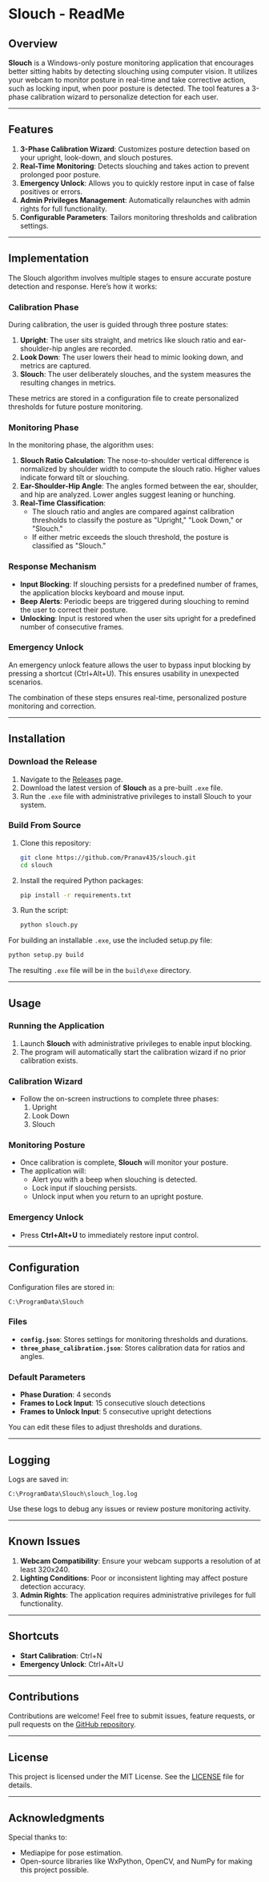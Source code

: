 # Slouch - ReadMe

## Overview

**Slouch** is a Windows-only posture monitoring application that encourages better sitting habits by detecting slouching using computer vision. It utilizes your webcam to monitor posture in real-time and take corrective action, such as locking input, when poor posture is detected. The tool features a 3-phase calibration wizard to personalize detection for each user.

---

## Features

1. **3-Phase Calibration Wizard**: Customizes posture detection based on your upright, look-down, and slouch postures.
2. **Real-Time Monitoring**: Detects slouching and takes action to prevent prolonged poor posture.
3. **Emergency Unlock**: Allows you to quickly restore input in case of false positives or errors.
4. **Admin Privileges Management**: Automatically relaunches with admin rights for full functionality.
5. **Configurable Parameters**: Tailors monitoring thresholds and calibration settings.

---

## Implementation

The Slouch algorithm involves multiple stages to ensure accurate posture detection and response. Here’s how it works:

### Calibration Phase
During calibration, the user is guided through three posture states:
1. **Upright**: The user sits straight, and metrics like slouch ratio and ear-shoulder-hip angles are recorded.
2. **Look Down**: The user lowers their head to mimic looking down, and metrics are captured.
3. **Slouch**: The user deliberately slouches, and the system measures the resulting changes in metrics.

These metrics are stored in a configuration file to create personalized thresholds for future posture monitoring.

### Monitoring Phase
In the monitoring phase, the algorithm uses:

1. **Slouch Ratio Calculation**: The nose-to-shoulder vertical difference is normalized by shoulder width to compute the slouch ratio. Higher values indicate forward tilt or slouching.
2. **Ear-Shoulder-Hip Angle**: The angles formed between the ear, shoulder, and hip are analyzed. Lower angles suggest leaning or hunching.
3. **Real-Time Classification**:
   - The slouch ratio and angles are compared against calibration thresholds to classify the posture as "Upright," "Look Down," or "Slouch."
   - If either metric exceeds the slouch threshold, the posture is classified as "Slouch."

### Response Mechanism
- **Input Blocking**: If slouching persists for a predefined number of frames, the application blocks keyboard and mouse input.
- **Beep Alerts**: Periodic beeps are triggered during slouching to remind the user to correct their posture.
- **Unlocking**: Input is restored when the user sits upright for a predefined number of consecutive frames.

### Emergency Unlock
An emergency unlock feature allows the user to bypass input blocking by pressing a shortcut (Ctrl+Alt+U). This ensures usability in unexpected scenarios.

The combination of these steps ensures real-time, personalized posture monitoring and correction.

---

## Installation

### Download the Release

1. Navigate to the [Releases](https://github.com/Pranav435/slouch/releases) page.
2. Download the latest version of **Slouch** as a pre-built `.exe` file.
3. Run the `.exe` file with administrative privileges to install Slouch to your system.

### Build From Source

1. Clone this repository:
   ```bash
   git clone https://github.com/Pranav435/slouch.git
   cd slouch
   ```

2. Install the required Python packages:
   ```bash
   pip install -r requirements.txt
   ```

3. Run the script:
   ```bash
   python slouch.py
   ```

For building an installable `.exe`, use the included setup.py file:
```bash
python setup.py build
```
The resulting `.exe` file will be in the `build\exe` directory.

---

## Usage

### Running the Application

1. Launch **Slouch** with administrative privileges to enable input blocking.
2. The program will automatically start the calibration wizard if no prior calibration exists.

### Calibration Wizard

- Follow the on-screen instructions to complete three phases:
  1. Upright
  2. Look Down
  3. Slouch

### Monitoring Posture

- Once calibration is complete, **Slouch** will monitor your posture.
- The application will:
  - Alert you with a beep when slouching is detected.
  - Lock input if slouching persists.
  - Unlock input when you return to an upright posture.

### Emergency Unlock

- Press **Ctrl+Alt+U** to immediately restore input control.

---

## Configuration

Configuration files are stored in:
```plaintext
C:\ProgramData\Slouch
```

### Files
- **`config.json`**: Stores settings for monitoring thresholds and durations.
- **`three_phase_calibration.json`**: Stores calibration data for ratios and angles.

### Default Parameters
- **Phase Duration**: 4 seconds
- **Frames to Lock Input**: 15 consecutive slouch detections
- **Frames to Unlock Input**: 5 consecutive upright detections

You can edit these files to adjust thresholds and durations.

---

## Logging

Logs are saved in:
```plaintext
C:\ProgramData\Slouch\slouch_log.log
```
Use these logs to debug any issues or review posture monitoring activity.

---

## Known Issues

1. **Webcam Compatibility**: Ensure your webcam supports a resolution of at least 320x240.
2. **Lighting Conditions**: Poor or inconsistent lighting may affect posture detection accuracy.
3. **Admin Rights**: The application requires administrative privileges for full functionality.

---

## Shortcuts

- **Start Calibration**: Ctrl+N
- **Emergency Unlock**: Ctrl+Alt+U

---

## Contributions

Contributions are welcome! Feel free to submit issues, feature requests, or pull requests on the [GitHub repository](https://github.com/Pranav435/slouch).

---

## License

This project is licensed under the MIT License. See the [LICENSE](LICENSE) file for details.

---

## Acknowledgments

Special thanks to:
- Mediapipe for pose estimation.
- Open-source libraries like WxPython, OpenCV, and NumPy for making this project possible.

